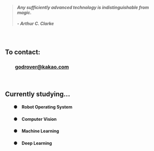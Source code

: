> #### *Any sufficiently advanced technology is indistinguishable from magic.*
> ##### - Arthur C. Clarke

　

## **To contact:**
### 　　**[godrover@kakao.com](mailto:godrover@kakao.com)**

　

## **Currently studying...**
#### 　　●　Robot Operating System
#### 　　●　Computer Vision
#### 　　●　Machine Learning
#### 　　●　Deep Learning
